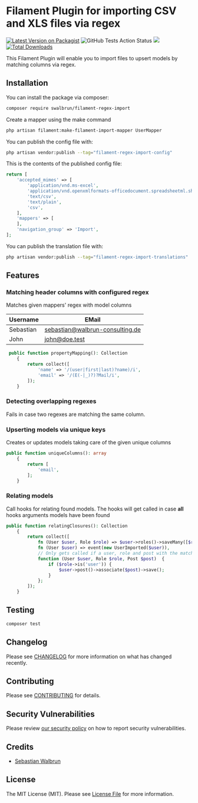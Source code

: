 # Filament Plugin for importing CSV and XLS files via regex

[![Latest Version on Packagist](https://img.shields.io/packagist/v/swalbrun/filament-regex-import.svg?style=flat-square)](https://packagist.org/packages/swalbrun/filament-regex-import)
![GitHub Tests Action Status](https://img.shields.io/github/actions/workflow/status/swalbrun/filament-regex-import/run-tests.yml?branch=main)
<a href="https://codecov.io/gh/sWalbrun/filament-regex-import" >
<img src="https://codecov.io/gh/sWalbrun/filament-regex-import/branch/main/graph/badge.svg?token=9HG0Q05UW2"/>
</a>
[![Total Downloads](https://img.shields.io/packagist/dt/swalbrun/filament-regex-import.svg?style=flat-square)](https://packagist.org/packages/swalbrun/filament-regex-import)

This Filament Plugin will enable you to import files to upsert models by matching columns via regex.

## Installation

You can install the package via composer:

```bash
composer require swalbrun/filament-regex-import
```

Create a mapper using the make command

```bash
php artisan filament:make-filament-import-mapper UserMapper
```

You can publish the config file with:

```bash
php artisan vendor:publish --tag="filament-regex-import-config"
```

This is the contents of the published config file:

```php
return [
    'accepted_mimes' => [
        'application/vnd.ms-excel',
        'application/vnd.openxmlformats-officedocument.spreadsheetml.sheet',
        'text/csv',
        'text/plain',
        'csv',
    ],
    'mappers' => [
    ],
    'navigation_group' => 'Import',
];
```

You can publish the translation file with:

```bash
php artisan vendor:publish --tag="filament-regex-import-translations"
```

## Features

### Matching header columns with configured regex

Matches given mappers' regex with model columns

| Username  | EMail                           |
|-----------|---------------------------------|
| Sebastian | sebastian@walbrun-consulting.de |
| John      | john@doe.test                   |

```php
 public function propertyMapping(): Collection
    {
        return collect([
            'name' => '/(user|first|last)?name)/i',
            'email' => '/(E(-|_)?)?Mail/i',
        ]);
    }
```

### Detecting overlapping regexes

Fails in case two regexes are matching the same column.

### Upserting models via unique keys

Creates or updates models taking care of the given unique columns

```php
public function uniqueColumns(): array
    {
        return [
            'email',
        ];
    }
```

### Relating models

Call hooks for relating found models. The hooks will get called in case **all** hooks arguments models have been found

```php
public function relatingClosures(): Collection
    {
        return collect([
            fn (User $user, Role $role) => $user->roles()->saveMany([$role]),
            fn (User $user) => event(new UserImported($user)),
            // Only gets called if a user, role and post with the matching type has been found by import
            function (User $user, Role $role, Post $post)  {
                if ($role->is('user')) {
                    $user->post()->associate($post)->save();
                }
            };
        ]);
    }
```

## Testing

```bash
composer test
```

## Changelog

Please see [CHANGELOG](CHANGELOG.md) for more information on what has changed recently.

## Contributing

Please see [CONTRIBUTING](.github/CONTRIBUTING.md) for details.

## Security Vulnerabilities

Please review [our security policy](../../security/policy) on how to report security vulnerabilities.

## Credits

- [Sebastian Walbrun](https://github.com/sWalbrun)

## License

The MIT License (MIT). Please see [License File](LICENSE.md) for more information.
